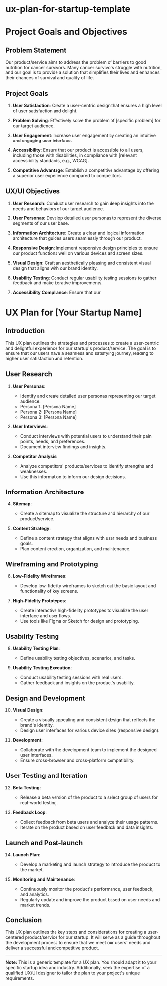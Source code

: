 # ux-plan-for-startup-template


# Project Goals and Objectives

## Problem Statement
Our product/service aims to address the problem of barriers to good nutrition for cancer survivors. Many cancer survivors struggle with nutrition, and our goal is to provide a solution that simplifies their lives and enhances their chances of survival and quality of life.



## Project Goals
1. **User Satisfaction**: Create a user-centric design that ensures a high level of user satisfaction and delight.

2. **Problem Solving**: Effectively solve the problem of [specific problem] for our target audience.

3. **User Engagement**: Increase user engagement by creating an intuitive and engaging user interface.

4. **Accessibility**: Ensure that our product is accessible to all users, including those with disabilities, in compliance with [relevant accessibility standards, e.g., WCAG].

5. **Competitive Advantage**: Establish a competitive advantage by offering a superior user experience compared to competitors.

## UX/UI Objectives
1. **User Research**: Conduct user research to gain deep insights into the needs and behaviors of our target audience.

2. **User Personas**: Develop detailed user personas to represent the diverse segments of our user base.

3. **Information Architecture**: Create a clear and logical information architecture that guides users seamlessly through our product.

4. **Responsive Design**: Implement responsive design principles to ensure our product functions well on various devices and screen sizes.

5. **Visual Design**: Craft an aesthetically pleasing and consistent visual design that aligns with our brand identity.

6. **Usability Testing**: Conduct regular usability testing sessions to gather feedback and make iterative improvements.

7. **Accessibility Compliance**: Ensure that our






# UX Plan for [Your Startup Name]

## Introduction
This UX plan outlines the strategies and processes to create a user-centric and delightful experience for our startup's product/service. The goal is to ensure that our users have a seamless and satisfying journey, leading to higher user satisfaction and retention.

## User Research
1. **User Personas**:
   - Identify and create detailed user personas representing our target audience.
   - Persona 1: [Persona Name]
   - Persona 2: [Persona Name]
   - Persona 3: [Persona Name]

2. **User Interviews**:
   - Conduct interviews with potential users to understand their pain points, needs, and preferences.
   - Document interview findings and insights.

3. **Competitor Analysis**:
   - Analyze competitors' products/services to identify strengths and weaknesses.
   - Use this information to inform our design decisions.

## Information Architecture
4. **Sitemap**:
   - Create a sitemap to visualize the structure and hierarchy of our product/service.

5. **Content Strategy**:
   - Define a content strategy that aligns with user needs and business goals.
   - Plan content creation, organization, and maintenance.

## Wireframing and Prototyping
6. **Low-Fidelity Wireframes**:
   - Develop low-fidelity wireframes to sketch out the basic layout and functionality of key screens.

7. **High-Fidelity Prototypes**:
   - Create interactive high-fidelity prototypes to visualize the user interface and user flows.
   - Use tools like Figma or Sketch for design and prototyping.

## Usability Testing
8. **Usability Testing Plan**:
   - Define usability testing objectives, scenarios, and tasks.

9. **Usability Testing Execution**:
   - Conduct usability testing sessions with real users.
   - Gather feedback and insights on the product's usability.

## Design and Development
10. **Visual Design**:
    - Create a visually appealing and consistent design that reflects the brand's identity.
    - Design user interfaces for various device sizes (responsive design).

11. **Development**:
    - Collaborate with the development team to implement the designed user interfaces.
    - Ensure cross-browser and cross-platform compatibility.

## User Testing and Iteration
12. **Beta Testing**:
    - Release a beta version of the product to a select group of users for real-world testing.

13. **Feedback Loop**:
    - Collect feedback from beta users and analyze their usage patterns.
    - Iterate on the product based on user feedback and data insights.

## Launch and Post-launch
14. **Launch Plan**:
    - Develop a marketing and launch strategy to introduce the product to the market.

15. **Monitoring and Maintenance**:
    - Continuously monitor the product's performance, user feedback, and analytics.
    - Regularly update and improve the product based on user needs and market trends.

## Conclusion
This UX plan outlines the key steps and considerations for creating a user-centered product/service for our startup. It will serve as a guide throughout the development process to ensure that we meet our users' needs and deliver a successful and competitive product.

---

**Note:** This is a generic template for a UX plan. You should adapt it to your specific startup idea and industry. Additionally, seek the expertise of a qualified UX/UI designer to tailor the plan to your project's unique requirements.
